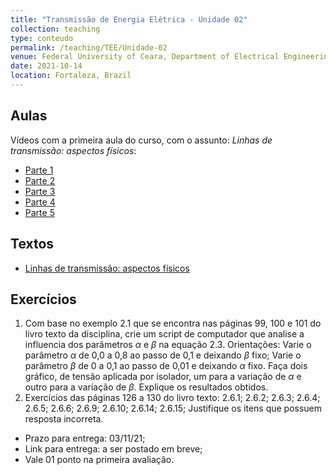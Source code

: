 ```yaml
---
title: "Transmissão de Energia Elétrica - Unidade 02"
collection: teaching
type: conteudo
permalink: /teaching/TEE/Unidade-02
venue: Federal University of Ceara, Department of Electrical Engineering
date: 2021-10-14
location: Fortaleza, Brazil
---
```


## Aulas
Vídeos com a primeira aula do curso, com o assunto: *Linhas de transmissão: aspectos físicos*:
- [Parte 1](https://drive.google.com/file/d/1VckZVmr2Z5DJAordZWWaUYYet1X7A-5p/view?usp=sharing)
- [Parte 2](https://drive.google.com/file/d/16H2Q-5aWblWfbfismuOsAyjYbSEkWDW7/view?usp=sharing)
- [Parte 3](https://drive.google.com/file/d/10a4t70KR79AU6Wlo7QYsgg1WQbuKy1BU/view?usp=sharing)
- [Parte 4](https://drive.google.com/file/d/1ZBvK4gKwJIicPoV7RgeYJ_rXfKWENMGB/view?usp=sharing)
- [Parte 5](https://drive.google.com/file/d/13BfetuUBclSaA0R8khKSgyhJuSoK9gcA/view?usp=sharing)

## Textos
- [Linhas de transmissão: aspectos físicos](https://drive.google.com/file/d/189A8hQGej3529BQ8j-9uk-w3n8iX4y7V/view?usp=sharing)

## Exercícios

1. Com base no exemplo 2.1 que se encontra nas páginas 99, 100 e 101 do livro texto da disciplina, crie um script de computador que analise a influencia dos parâmetros $\alpha$ e $\beta$ na equação 2.3. Orientações: Varie o parâmetro $\alpha$ de 0,0 a 0,8 ao passo de 0,1 e deixando $\beta$ fixo; Varie o parâmetro $\beta$ de 0 a 0,1 ao passo de 0,01 e deixando $\alpha$ fixo. Faça dois gráfico, de tensão aplicada por isolador, um para a variação de $\alpha$ e outro para a variação de $\beta$. Explique os resultados obtidos.
2. Exercícios das páginas 126 a 130 do livro texto: 2.6.1; 2.6.2; 2.6.3; 2.6.4; 2.6.5; 2.6.6; 2.6.9; 2.6.10; 2.6.14; 2.6.15; Justifique os itens que possuem resposta incorreta.

- Prazo para entrega: 03/11/21;
- Link para entrega: a ser postado em breve;
- Vale 01 ponto na primeira avaliação.
